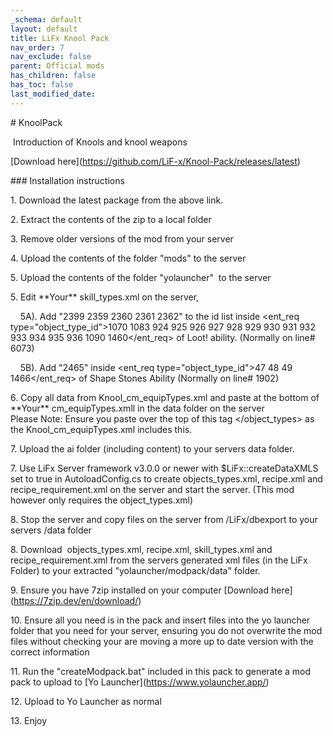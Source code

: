 ```yaml
---
_schema: default
layout: default
title: LiFx Knool Pack
nav_order: 7
nav_exclude: false
parent: Official mods
has_children: false
has_toc: false
last_modified_date:
---
```

\# KnoolPack

&nbsp;Introduction of Knools and knool weapons&nbsp;

\[Download here\](https://github.com/LiF-x/Knool-Pack/releases/latest)

\### Installation instructions

1\. Download the latest package from the above link.

2\. Extract the contents of the zip to a local folder

3\. Remove older versions of the mod from your server

4\. Upload the contents of the folder "mods" to the server

5\. Upload the contents of the folder "yolauncher" &nbsp;to the server&nbsp;

5\. Edit \*\*Your\*\* skill\_types.xml on the server,

&nbsp; &nbsp; 5A). Add "2399 2359 2360 2361 2362" to the id list inside &lt;ent\_req type="object\_type\_id"&gt;1070 1083 924 925 926 927 928 929 930 931 932 933 934 935 936 1090 1460&lt;/ent\_req&gt; of Loot! ability. (Normally on line# 6073)

&nbsp; &nbsp; 5B). Add "2465" inside &lt;ent\_req type="object\_type\_id"&gt;47 48 49 1466&lt;/ent\_req&gt; of Shape Stones Ability (Normally on line# 1902)

6\. Copy all data from Knool\_cm\_equipTypes.xml and paste at the bottom of \*\*Your\*\* cm\_equipTypes.xmll in the data folder on the server&nbsp;<br>Please Note: Ensure you paste over the top of this tag &lt;/object\_types&gt; as the Knool\_cm\_equipTypes.xml includes this.

7\. Upload the ai folder (including content) to your servers data folder.

7\. Use LiFx Server framework v3.0.0 or newer with $LiFx::createDataXMLS set to true in AutoloadConfig.cs to create objects\_types.xml, recipe.xml and recipe\_requirement.xml on the server and start the server. (This mod however only requires the object\_types.xml)

8\. Stop the server and copy files on the server from /LiFx/dbexport to your servers /data folder

8\. Download &nbsp;objects\_types.xml, recipe.xml, skill\_types.xml and recipe\_requirement.xml from the servers generated xml files (in the LiFx Folder) to your extracted "yolauncher/modpack/data" folder.

9\. Ensure you have 7zip installed on your computer \[Download here\](https://7zip.dev/en/download/)

10\. Ensure all you need is in the pack and insert files into the yo launcher folder that you need for your server, ensuring you do not overwrite the mod files without checking your are moving a more up to date version with the correct information&nbsp;

11\. Run the "createModpack.bat" included in this pack to generate a mod pack to upload to \[Yo Launcher\](https://www.yolauncher.app/)

12\. Upload to Yo Launcher as normal&nbsp;

13\. Enjoy